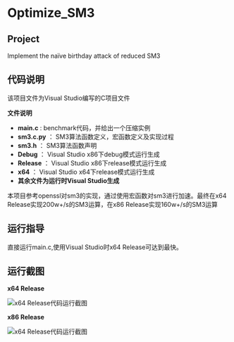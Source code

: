 # Optimize_SM3

## Project
Implement the naïve birthday attack of reduced SM3

## 代码说明
该项目文件为Visual Studio编写的C项目文件

**文件说明**

- **main.c** : benchmark代码，并给出一个压缩实例
- **sm3.c.py** ： SM3算法函数定义，宏函数定义及实现过程
- **sm3.h** ： SM3算法函数声明
- **Debug** ： Visual Studio x86下debug模式运行生成
- **Release** ： Visual Studio x86下release模式运行生成
- **x64** ： Visual Studio x64下release模式运行生成
- **其余文件为运行时Visual Studio生成**

本项目参考openssl对sm3的实现，通过使用宏函数对sm3进行加速。最终在x64 Release实现200w+/s的SM3运算，在x86 Release实现160w+/s的SM3运算

## 运行指导
直接运行main.c,使用Visual Studio时x64 Release可达到最快。

## 运行截图
**x64 Release**

![x64 Release代码运行截图](https://github.com/wzd12138/Cyberspace-Security-Innovation-and-Entrepreneurship-Practice-Course/blob/main/image/Optimize_SM3/SM3_benchmark_x64.png)

**x86 Release**

![x64 Release代码运行截图](https://github.com/wzd12138/Cyberspace-Security-Innovation-and-Entrepreneurship-Practice-Course/blob/main/image/Optimize_SM3/SM3_benchmark.png)